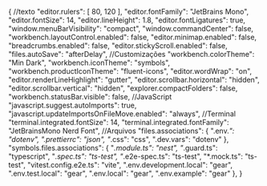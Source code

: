 {
  //texto
  "editor.rulers": [
    80,
    120
  ],
  "editor.fontFamily": "JetBrains Mono",
  "editor.fontSize": 14,
  "editor.lineHeight": 1.8,
  "editor.fontLigatures": true,
  "window.menuBarVisibility": "compact",
  "window.commandCenter": false,
  "workbench.layoutControl.enabled": false,
  "editor.minimap.enabled": false,
  "breadcrumbs.enabled": false,
  "editor.stickyScroll.enabled": false,
  "files.autoSave": "afterDelay",
  //Customizações
  "workbench.colorTheme": "Min Dark",
  "workbench.iconTheme": "symbols",
  "workbench.productIconTheme": "fluent-icons",
  "editor.wordWrap": "on",
  "editor.renderLineHighlight": "gutter",
  "editor.scrollbar.horizontal": "hidden",
  "editor.scrollbar.vertical": "hidden",
  "explorer.compactFolders": false,
  "workbench.statusBar.visible": false,
  //JavaScript
  "javascript.suggest.autoImports": true,
  "javascript.updateImportsOnFileMove.enabled": "always",
  //Terminal
  "terminal.integrated.fontSize": 14,
  "terminal.integrated.fontFamily": "JetBrainsMono Nerd Font",
  //Arquivos
  "files.associations": {
    ".env.*": "dotenv",
    ".prettierrc": "json",
    "*.css": "css",
    ".dev.vars": "dotenv"
  },
  "symbols.files.associations": {
    "*.module.ts": "nest",
    "*.guard.ts": "typescript",
    "*.spec.ts": "ts-test",
    "*.e2e-spec.ts": "ts-test",
    "*.mock.ts": "ts-test",
    "vitest.config.e2e.ts": "vite",
    ".env.development.local": "gear",
    ".env.test.local": "gear",
    ".env.local": "gear",
    ".env.example": "gear"
  },
}
